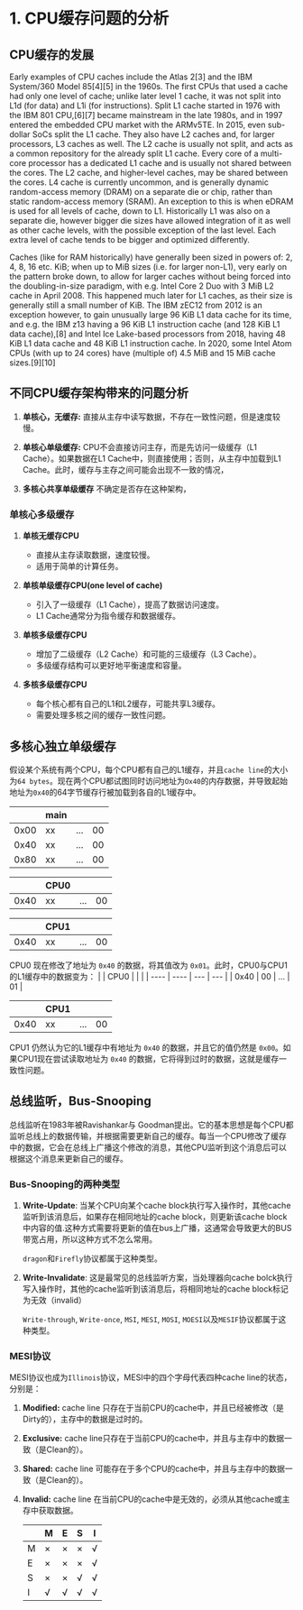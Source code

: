 # 1. CPU缓存问题的分析

## CPU缓存的发展

Early examples of CPU caches include the Atlas 2[3] and the IBM System/360 Model 85[4][5] in the 1960s. The first CPUs that used a cache had only one level of cache; unlike later level 1 cache, it was not split into L1d (for data) and L1i (for instructions). Split L1 cache started in 1976 with the IBM 801 CPU,[6][7] became mainstream in the late 1980s, and in 1997 entered the embedded CPU market with the ARMv5TE. In 2015, even sub-dollar SoCs split the L1 cache. They also have L2 caches and, for larger processors, L3 caches as well. The L2 cache is usually not split, and acts as a common repository for the already split L1 cache. Every core of a multi-core processor has a dedicated L1 cache and is usually not shared between the cores. The L2 cache, and higher-level caches, may be shared between the cores. L4 cache is currently uncommon, and is generally dynamic random-access memory (DRAM) on a separate die or chip, rather than static random-access memory (SRAM). An exception to this is when eDRAM is used for all levels of cache, down to L1. Historically L1 was also on a separate die, however bigger die sizes have allowed integration of it as well as other cache levels, with the possible exception of the last level. Each extra level of cache tends to be bigger and optimized differently.

Caches (like for RAM historically) have generally been sized in powers of: 2, 4, 8, 16 etc. KiB; when up to MiB sizes (i.e. for larger non-L1), very early on the pattern broke down, to allow for larger caches without being forced into the doubling-in-size paradigm, with e.g. Intel Core 2 Duo with 3 MiB L2 cache in April 2008. This happened much later for L1 caches, as their size is generally still a small number of KiB. The IBM zEC12 from 2012 is an exception however, to gain unusually large 96 KiB L1 data cache for its time, and e.g. the IBM z13 having a 96 KiB L1 instruction cache (and 128 KiB L1 data cache),[8] and Intel Ice Lake-based processors from 2018, having 48 KiB L1 data cache and 48 KiB L1 instruction cache. In 2020, some Intel Atom CPUs (with up to 24 cores) have (multiple of) 4.5 MiB and 15 MiB cache sizes.[9][10]

## 不同CPU缓存架构带来的问题分析

1. **单核心，无缓存:** 直接从主存中读写数据，不存在一致性问题，但是速度较慢。

2. **单核心单级缓存:** CPU不会直接访问主存，而是先访问一级缓存（L1 Cache）。如果数据在L1 Cache中，则直接使用；否则，从主存中加载到L1 Cache。此时，缓存与主存之间可能会出现不一致的情况，

3. **多核心共享单级缓存** 不确定是否存在这种架构，

### 单核心多级缓存



1. **单核无缓存CPU** 
   - 直接从主存读取数据，速度较慢。
   - 适用于简单的计算任务。

2. **单核单级缓存CPU(one level of cache)**
   - 引入了一级缓存（L1 Cache），提高了数据访问速度。
   - L1 Cache通常分为指令缓存和数据缓存。

3. **单核多级缓存CPU**
   - 增加了二级缓存（L2 Cache）和可能的三级缓存（L3 Cache）。
   - 多级缓存结构可以更好地平衡速度和容量。

4. **多核多级缓存CPU**
    - 每个核心都有自己的L1和L2缓存，可能共享L3缓存。
    - 需要处理多核之间的缓存一致性问题。


## 多核心独立单级缓存

假设某个系统有两个CPU，每个CPU都有自己的L1缓存，并且`cache line`的大小为`64 bytes`。现在两个CPU都试图同时访问地址为`Ox40`的内存数据，并导致起始地址为`0x40`的64字节缓存行被加载到各自的L1缓存中。

|      | main |     |     |
| ---- | ---- | --- | --- |
| 0x00 | xx   | ... | 00  |
| 0x40 | xx   | ... | 00  |
| 0x80 | xx   | ... | 00  |

|      | CPU0 |     |     |
| ---- | ---- | --- | --- |
| 0x40 | xx   | ... | 00  |

|      | CPU1 |     |     |
| ---- | ---- | --- | --- |
| 0x40 | xx   | ... | 00  |

CPU0 现在修改了地址为 `0x40` 的数据，将其值改为 `0x01`。此时，CPU0与CPU1的L1缓存中的数据变为：
|      | CPU0 |     |     |
| ---- | ---- | --- | --- |
| 0x40 | 00   | ... | 01  |

|      | CPU1 |     |     |
| ---- | ---- | --- | --- |
| 0x40 | xx   | ... | 00  |

CPU1 仍然认为它的L1缓存中有地址为 `0x40` 的数据，并且它的值仍然是 `0x00`。如果CPU1现在尝试读取地址为 `0x40` 的数据，它将得到过时的数据，这就是缓存一致性问题。



## 总线监听，Bus-Snooping

总线监听在1983年被Ravishankar与 Goodman提出。它的基本思想是每个CPU都监听总线上的数据传输，并根据需要更新自己的缓存。每当一个CPU修改了缓存中的数据，它会在总线上广播这个修改的消息，其他CPU监听到这个消息后可以根据这个消息来更新自己的缓存。

### Bus-Snooping的两种类型

1. **Write-Update**: 当某个CPU向某个cache block执行写入操作时，其他cache监听到该消息后，如果存在相同地址的cache block，则更新该cache block中内容的值.这种方式需要将更新的值在bus上广播，这通常会导致更大的BUS带宽占用，所以这种方式不怎么常用。

    `dragon`和`Firefly`协议都属于这种类型。

2. **Write-Invalidate**: 这是最常见的总线监听方案，当处理器向cache bolck执行写入操作时，其他的cache监听到该消息后，将相同地址的cache block标记为无效（invalid）

    `Write-through`, `Write-once`, `MSI`, `MESI`, `MOSI`, `MOESI`以及`MESIF`协议都属于这种类型。

### MESI协议

MESI协议也成为`Illinois`协议，MESI中的四个字母代表四种cache line的状态，分别是：

1. **Modified:** cache line 只存在于当前CPU的cache中，并且已经被修改（是Dirty的），主存中的数据是过时的。
2. **Exclusive:** cache line只存在于当前CPU的cache中，并且与主存中的数据一致（是Clean的）。
3. **Shared:** cache line 可能存在于多个CPU的cache中，并且与主存中的数据一致（是Clean的）。
4. **Invalid:** cache line 在当前CPU的cache中是无效的，必须从其他cache或主存中获取数据。

    |     | M   | E   | S   | I   |
    | --- | --- | --- | --- | --- |
    | M   | ×   | ×   | ×   | √   |
    | E   | ×   | ×   | ×   | √   |
    | S   | ×   | ×   | √   | √   |
    | I   | √   | √   | √   | √   |